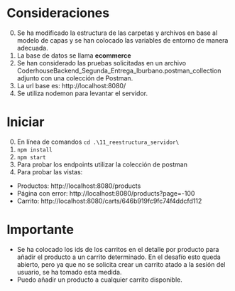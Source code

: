 # Consideraciones
0. Se ha modificado la estructura de las carpetas y archivos en base al modelo de capas y se han colocado las variables de entorno de manera adecuada.
1. La base de datos se llama **ecommerce**
2. Se han considerado las pruebas solicitadas en un archivo CoderhouseBackend_Segunda_Entrega_lburbano.postman_collection adjunto con una colección de Postman.
3. La url base es: http://localhost:8080/
4. Se utiliza nodemon para levantar el servidor.

# Iniciar
0. En línea de comandos `cd .\11_reestructura_servidor\`
1. `npm install`
2. `npm start`
3. Para probar los endpoints utilizar la colección de postman
4. Para probar las vistas:
* Productos: http://localhost:8080/products 
* Página con error: http://localhost:8080/products?page=-100
* Carrito: http://localhost:8080/carts/646b919fc9fc74f4ddcfd112

# Importante
- Se ha colocado los ids de los carritos en el detalle por producto para añadir el producto a un carrito determinado. En el desafío esto queda abierto, pero ya que no se solicita crear un carrito atado a la sesión del usuario, se ha tomado esta medida.
- Puedo añadir un producto a cualquier carrito disponible.